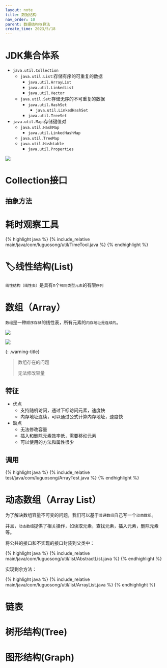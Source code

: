 ```yaml
---
layout: note
title: 数据结构
nav_order: 10
parent: 数据结构与算法
create_time: 2023/5/18
---
```


# JDK集合体系

- `java.util.Collection`
    - `java.util.List`:存储有序的可重复的数据
        - `java.util.ArrayList`
        - `java.util.LinkedList`
        - `java.util.Vector`
    - `java.util.Set`:存储无序的不可重复的数据
        - `java.util.HashSet`
            - `java.util.LinkedHashSet`
        - `java.util.TreeSet`
- `java.util.Map`:存储键值对
    - `java.util.HashMap`
        - `java.util.LinkedHashMap`
    - `java.util.TreeMap`
    - `java.util.Hashtable`
        - `java.util.Properties`

![](https://cdn.jsdelivr.net/gh/luguosong/images@master/blog-img/202401232140858.png)

# Collection接口

## 抽象方法



# 耗时观察工具

{% highlight java %}
{% include_relative main/java/com/luguosong/util/TimeTool.java %}
{% endhighlight %}

# 🏷️线性结构(List)

`线性结构（线性表）`是具有n个`相同类型元素`的有限`序列`

# 数组（Array）

`数组`是一种`顺序存储`的线性表，所有元素的`内存地址是连续的`。

![](https://cdn.jsdelivr.net/gh/luguosong/images@master/blog-img/628b6f699aa49ffcc9d3c75806457c4a1a66ffe025bb651d9f8e78b4242249b9-4.png)

![](https://cdn.jsdelivr.net/gh/luguosong/images@master/blog-img/7b17543e4e39ae894bba0b2b6f8431b40d3df04556df06a3b974146d9e5c7d0d-5.png)

{: .warning-title}
> 数组存在的问题
>
> 无法修改容量

## 特征

- 优点
    - 支持随机访问，通过下标访问元素，速度快
    - 内存地址连续，可以通过公式计算内存地址，速度快
- 缺点
    - 无法修改容量
    - 插入和删除元素效率低，需要移动元素
    - 可以使用的方法和属性很少

## 调用

{% highlight java %}
{% include_relative test/java/com/luguosong/ArrayTest.java %}
{% endhighlight %}

# 动态数组（Array List）

为了解决数组容量不可变的问题，我们可以基于`普通数组`自己写一个`动态数组`。

并且，`动态数组`提供了相关操作，如读取元素，查找元素，插入元素，删除元素等。

将公共的接口和不实现的接口封装到父类中：

{% highlight java %}
{% include_relative main/java/com/luguosong/util/list/AbstractList.java %}
{% endhighlight %}

实现剩余方法：

{% highlight java %}
{% include_relative main/java/com/luguosong/util/list/ArrayList.java %}
{% endhighlight %}

# 链表

# 树形结构(Tree)

# 图形结构(Graph)
